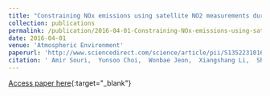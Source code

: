 ```yaml
---
title: "Constraining NOx emissions using satellite NO2 measurements during 2013 DISCOVER-AQ Texas campaign"
collection: publications
permalink: /publication/2016-04-01-Constraining-NOx-emissions-using-satellite-NO2-measurements-during-2013-DISCOVER-AQ-Texas-campaign
date: 2016-04-01
venue: 'Atmospheric Environment'
paperurl: 'http://www.sciencedirect.com/science/article/pii/S1352231016301315'
citation: ' Amir Souri,  Yunsoo Choi,  Wonbae Jeon,  Xiangshang Li,  Shuai Pan,  Lijun Diao,  David Westenbarger, &quot;Constraining NOx emissions using satellite NO2 measurements during 2013 DISCOVER-AQ Texas campaign.&quot; Atmospheric Environment, 2016.'
---
```

[Access paper here](http://www.sciencedirect.com/science/article/pii/S1352231016301315){:target="_blank"}
